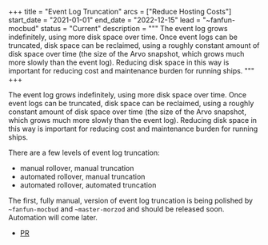 +++
title = "Event Log Truncation"
arcs = ["Reduce Hosting Costs"]
start_date = "2021-01-01"
end_date = "2022-12-15"
lead = "~fanfun-mocbud"
status = "Current"
description = """
The event log grows indefinitely, using more disk space over time. Once event logs can be truncated, disk space can be reclaimed, using a roughly constant amount of disk space over time (the size of the Arvo snapshot, which grows much more slowly than the event log). Reducing disk space in this way is important for reducing cost and maintenance burden for running ships.
"""
+++

The event log grows indefinitely, using more disk space over time. Once event logs can be truncated, disk space can be reclaimed, using a roughly constant amount of disk space over time (the size of the Arvo snapshot, which grows much more slowly than the event log). Reducing disk space in this way is important for reducing cost and maintenance burden for running ships.

There are a few levels of event log truncation:

- manual rollover, manual truncation
- automated rollover, manual truncation
- automated rollover, automated truncation

The first, fully manual, version of event log truncation is being polished by `~fanfun-mocbud` and `~master-morzod` and should be released soon. Automation will come later.

- [PR](https://github.com/urbit/urbit/pull/5701)
